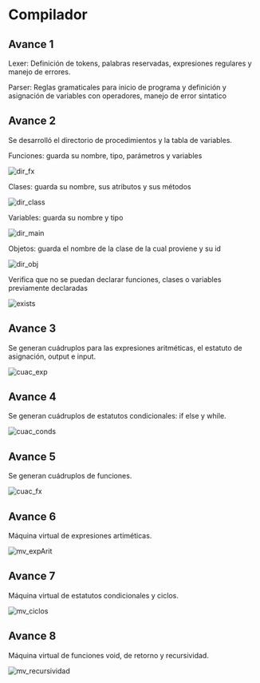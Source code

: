 # Compilador

## Avance 1
Lexer: Definición de tokens, palabras reservadas, expresiones regulares y manejo de errores.

Parser: Reglas gramaticales para inicio de programa y definición y asignación de variables con operadores, manejo de error sintatico

## Avance 2
Se desarrolló el directorio de procedimientos y la tabla de variables. 

Funciones: guarda su nombre, tipo, parámetros y variables

![dir_fx](ss/dir_fx.png) 

Clases: guarda su nombre, sus atributos y sus métodos

![dir_class](ss/dir_class.png)

Variables: guarda su nombre y tipo

![dir_main](ss/dir_main.png)

Objetos: guarda el nombre de la clase de la cual proviene y su id
 
![dir_obj](ss/dir_obj.png)

Verifica que no se puedan declarar funciones, clases o variables previamente declaradas

![exists](ss/exists.png)

## Avance 3
Se generan cuádruplos para las expresiones aritméticas, el estatuto de asignación, output e input.

![cuac_exp](ss/cuac_exp.png)

## Avance 4
Se generan cuádruplos de estatutos condicionales: if else y while. 

![cuac_conds](ss/cuac_conds.png)

## Avance 5
Se generan cuádruplos de funciones.

![cuac_fx](ss/cuac_fx.png)

## Avance 6
Máquina virtual de expresiones artiméticas.

![mv_expArit](ss/mv_expArit.png)

## Avance 7
Máquina virtual de estatutos condicionales y ciclos.

![mv_ciclos](ss/mv_ciclos.png)

## Avance 8
Máquina virtual de funciones void, de retorno y recursividad.

![mv_recursividad](ss/mv_recursividad.png)


